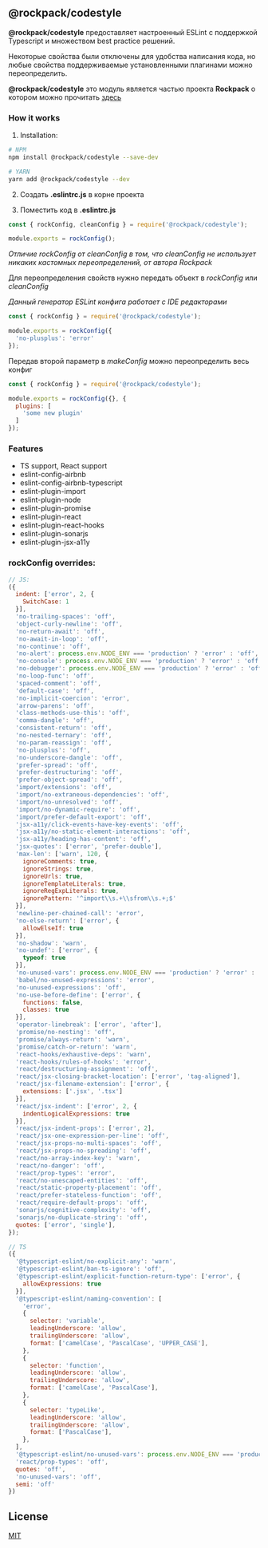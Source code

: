 ## @rockpack/codestyle

**@rockpack/codestyle** предоставляет настроенный ESLint с поддержкой Typescript и множеством best practice решений.

Некоторые свойства были отключены для удобства написания кода, но любые свойства поддерживаемые установленными плагинами можно переопределить.

**@rockpack/codestyle** это модуль является частью проекта **Rockpack** о котором можно прочитать <a href="https://github.com/AlexSergey/rock/blob/master/README.md" target="_blank">здесь</a>

### How it works

1. Installation:

```sh
# NPM
npm install @rockpack/codestyle --save-dev

# YARN
yarn add @rockpack/codestyle --dev
```

2. Создать **.eslintrc.js** в корне проекта

3. Поместить код в **.eslintrc.js**

```js
const { rockConfig, cleanConfig } = require('@rockpack/codestyle');

module.exports = rockConfig();
```

*Отличие rockConfig от cleanConfig в том, что cleanConfig не использует никаких кастомных переопределений, от автора Rockpack*

Для переопределения свойств нужно передать объект в *rockConfig* или *cleanConfig*

*Данный генератор ESLint конфига работает с IDE редакторами*

```js
const { rockConfig } = require('@rockpack/codestyle');

module.exports = rockConfig({
  'no-plusplus': 'error'
});
```

Передав второй параметр в  *makeConfig* можно переопределить весь конфиг

```js
const { rockConfig } = require('@rockpack/codestyle');

module.exports = rockConfig({}, {
  plugins: [
    'some new plugin'
  ]
});
```

### Features

- TS support, React support
- eslint-config-airbnb
- eslint-config-airbnb-typescript
- eslint-plugin-import
- eslint-plugin-node
- eslint-plugin-promise
- eslint-plugin-react
- eslint-plugin-react-hooks
- eslint-plugin-sonarjs
- eslint-plugin-jsx-a11y

### rockConfig overrides:

```js
// JS:
({
  indent: ['error', 2, {
    SwitchCase: 1
  }],
  'no-trailing-spaces': 'off',
  'object-curly-newline': 'off',
  'no-return-await': 'off',
  'no-await-in-loop': 'off',
  'no-continue': 'off',
  'no-alert': process.env.NODE_ENV === 'production' ? 'error' : 'off',
  'no-console': process.env.NODE_ENV === 'production' ? 'error' : 'off',
  'no-debugger': process.env.NODE_ENV === 'production' ? 'error' : 'off',
  'no-loop-func': 'off',
  'spaced-comment': 'off',
  'default-case': 'off',
  'no-implicit-coercion': 'error',
  'arrow-parens': 'off',
  'class-methods-use-this': 'off',
  'comma-dangle': 'off',
  'consistent-return': 'off',
  'no-nested-ternary': 'off',
  'no-param-reassign': 'off',
  'no-plusplus': 'off',
  'no-underscore-dangle': 'off',
  'prefer-spread': 'off',
  'prefer-destructuring': 'off',
  'prefer-object-spread': 'off',
  'import/extensions': 'off',
  'import/no-extraneous-dependencies': 'off',
  'import/no-unresolved': 'off',
  'import/no-dynamic-require': 'off',
  'import/prefer-default-export': 'off',
  'jsx-a11y/click-events-have-key-events': 'off',
  'jsx-a11y/no-static-element-interactions': 'off',
  'jsx-a11y/heading-has-content': 'off',
  'jsx-quotes': ['error', 'prefer-double'],
  'max-len': ['warn', 120, {
    ignoreComments: true,
    ignoreStrings: true,
    ignoreUrls: true,
    ignoreTemplateLiterals: true,
    ignoreRegExpLiterals: true,
    ignorePattern: '^import\\s.+\\sfrom\\s.+;$'
  }],
  'newline-per-chained-call': 'error',
  'no-else-return': ['error', {
    allowElseIf: true
  }],
  'no-shadow': 'warn',
  'no-undef': ['error', {
    typeof: true
  }],
  'no-unused-vars': process.env.NODE_ENV === 'production' ? 'error' : 'off',
  'babel/no-unused-expressions': 'error',
  'no-unused-expressions': 'off',
  'no-use-before-define': ['error', {
    functions: false,
    classes: true
  }],
  'operator-linebreak': ['error', 'after'],
  'promise/no-nesting': 'off',
  'promise/always-return': 'warn',
  'promise/catch-or-return': 'warn',
  'react-hooks/exhaustive-deps': 'warn',
  'react-hooks/rules-of-hooks': 'error',
  'react/destructuring-assignment': 'off',
  'react/jsx-closing-bracket-location': ['error', 'tag-aligned'],
  'react/jsx-filename-extension': ['error', {
    extensions: ['.jsx', '.tsx']
  }],
  'react/jsx-indent': ['error', 2, {
    indentLogicalExpressions: true
  }],
  'react/jsx-indent-props': ['error', 2],
  'react/jsx-one-expression-per-line': 'off',
  'react/jsx-props-no-multi-spaces': 'off',
  'react/jsx-props-no-spreading': 'off',
  'react/no-array-index-key': 'warn',
  'react/no-danger': 'off',
  'react/prop-types': 'error',
  'react/no-unescaped-entities': 'off',
  'react/static-property-placement': 'off',
  'react/prefer-stateless-function': 'off',
  'react/require-default-props': 'off',
  'sonarjs/cognitive-complexity': 'off',
  'sonarjs/no-duplicate-string': 'off',
  quotes: ['error', 'single'],
});

// TS
({
  '@typescript-eslint/no-explicit-any': 'warn',
  '@typescript-eslint/ban-ts-ignore': 'off',
  '@typescript-eslint/explicit-function-return-type': ['error', {
    allowExpressions: true
  }],
  '@typescript-eslint/naming-convention': [
    'error',
    {
      selector: 'variable',
      leadingUnderscore: 'allow',
      trailingUnderscore: 'allow',
      format: ['camelCase', 'PascalCase', 'UPPER_CASE'],
    },
    {
      selector: 'function',
      leadingUnderscore: 'allow',
      trailingUnderscore: 'allow',
      format: ['camelCase', 'PascalCase'],
    },
    {
      selector: 'typeLike',
      leadingUnderscore: 'allow',
      trailingUnderscore: 'allow',
      format: ['PascalCase'],
    },
  ],
  '@typescript-eslint/no-unused-vars': process.env.NODE_ENV === 'production' ? 'error' : 'off',
  'react/prop-types': 'off',
  quotes: 'off',
  'no-unused-vars': 'off',
  semi: 'off'
})
```

## License

<a href="https://github.com/AlexSergey/rock/blob/master/LICENSE.md" target="_blank">MIT</a>

